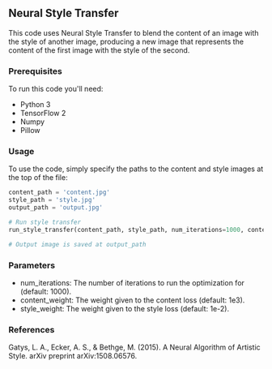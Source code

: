 ## Neural Style Transfer

This code uses Neural Style Transfer to blend the content of an image with the style of another image, producing a new image that represents the content of the first image with the style of the second.

### Prerequisites

To run this code you'll need:

- Python 3
- TensorFlow 2
- Numpy
- Pillow

### Usage

To use the code, simply specify the paths to the content and style images at the top of the file:

```python
content_path = 'content.jpg'
style_path = 'style.jpg'
output_path = 'output.jpg'

# Run style transfer
run_style_transfer(content_path, style_path, num_iterations=1000, content_weight=1e3, style_weight=1e-2)

# Output image is saved at output_path
```

### Parameters
* num_iterations: The number of iterations to run the optimization for (default: 1000).
* content_weight: The weight given to the content loss (default: 1e3).
* style_weight: The weight given to the style loss (default: 1e-2).

### References
Gatys, L. A., Ecker, A. S., & Bethge, M. (2015). A Neural Algorithm of Artistic Style. arXiv preprint arXiv:1508.06576.
